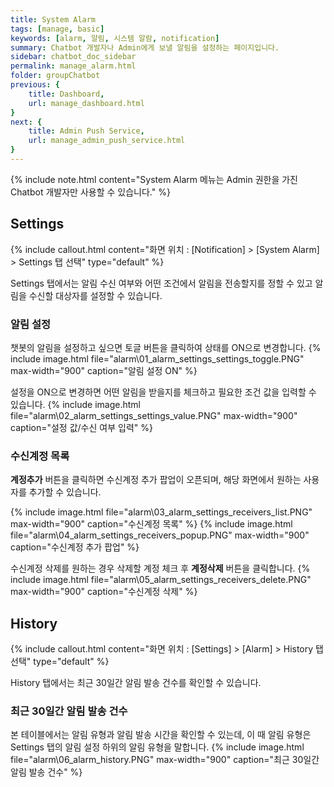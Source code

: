 ```yaml
---
title: System Alarm
tags: [manage, basic]
keywords: [alarm, 알림, 시스템 알람, notification]
summary: Chatbot 개발자나 Admin에게 보낼 알림을 설정하는 페이지입니다.
sidebar: chatbot_doc_sidebar
permalink: manage_alarm.html
folder: groupChatbot
previous: {
    title: Dashboard, 
    url: manage_dashboard.html
}
next: {
    title: Admin Push Service,
    url: manage_admin_push_service.html
}
---
```


{% include note.html content="System Alarm 메뉴는 Admin 권한을 가진 Chatbot 개발자만 사용할 수 있습니다." %}

## Settings
 {% include callout.html content="화면 위치 : [Notification] > [System Alarm] > Settings 탭 선택" type="default" %}

Settings 탭에서는 알림 수신 여부와 어떤 조건에서 알림을 전송할지를 정할 수 있고 알림을 수신할 대상자를 설정할 수 있습니다. 

### 알림 설정
챗봇의 알림을 설정하고 싶으면 토글 버튼을 클릭하여 상태를 ON으로 변경합니다.
{% include image.html file="alarm\01_alarm_settings_settings_toggle.PNG" max-width="900" caption="알림 설정 ON" %}

설정을 ON으로 변경하면 어떤 알림을 받을지를 체크하고 필요한 조건 값을 입력할 수 있습니다.
{% include image.html file="alarm\02_alarm_settings_settings_value.PNG" max-width="900" caption="설정 값/수신 여부 입력" %}


### 수신계정 목록
**계정추가** 버튼을 클릭하면 수신계정 추가 팝업이 오픈되며, 해당 화면에서 원하는 사용자를 추가할 수 있습니다. 

{% include image.html file="alarm\03_alarm_settings_receivers_list.PNG" max-width="900" caption="수신계정 목록" %}
{% include image.html file="alarm\04_alarm_settings_receivers_popup.PNG" max-width="900" caption="수신계정 추가 팝업" %}

수신계정 삭제를 원하는 경우 삭제할 계정 체크 후 **계정삭제** 버튼을 클릭합니다.
{% include image.html file="alarm\05_alarm_settings_receivers_delete.PNG" max-width="900" caption="수신계정 삭제" %}

## History
 {% include callout.html content="화면 위치 : [Settings] > [Alarm] > History 탭 선택" type="default" %}

History 탭에서는 최근 30일간 알림 발송 건수를 확인할 수 있습니다. 

### 최근 30일간 알림 발송 건수
본 테이블에서는 알림 유형과 알림 발송 시간을 확인할 수 있는데, 이 때 알림 유형은 Settings 탭의 알림 설정 하위의 알림 유형을 말합니다.
{% include image.html file="alarm\06_alarm_history.PNG" max-width="900" caption="최근 30일간 알림 발송 건수" %}


